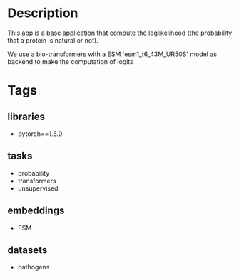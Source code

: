 # Description
This app is a base application that compute the loglikelihood (the probability that a protein is natural or not).

We use a bio-transformers with a ESM 'esm1_t6_43M_UR50S' model as backend to make the computation of logits

# Tags

## libraries
- pytorch==1.5.0

## tasks
- probability
- transformers
- unsupervised

## embeddings
- ESM

## datasets
- pathogens
